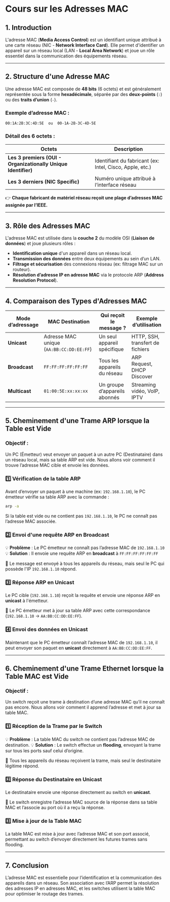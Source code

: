 # Cours sur les Adresses MAC

## 1. Introduction
L'adresse MAC (**Media Access Control**) est un identifiant unique attribué à une carte réseau (NIC - **Network Interface Card**). Elle permet d'identifier un appareil sur un réseau local (LAN - **Local Area Network**) et joue un rôle essentiel dans la communication des équipements réseau.

---

## 2. Structure d'une Adresse MAC
Une adresse MAC est composée de **48 bits** (6 octets) et est généralement représentée sous la forme **hexadécimale**, séparée par des **deux-points** (`:`) ou des **traits d’union** (`-`).

### **Exemple d’adresse MAC :**
```
00:1A:2B:3C:4D:5E  ou  00-1A-2B-3C-4D-5E
```

### **Détail des 6 octets :**
| **Octets** | **Description** |
|-----------|----------------|
| **Les 3 premiers (OUI - Organizationally Unique Identifier)** | Identifiant du fabricant (ex: Intel, Cisco, Apple, etc.) |
| **Les 3 derniers (NIC Specific)** | Numéro unique attribué à l’interface réseau |

👉 **Chaque fabricant de matériel réseau reçoit une plage d’adresses MAC assignée par l’IEEE.**

---

## 3. Rôle des Adresses MAC
L'adresse MAC est utilisée dans la **couche 2** du modèle OSI (**Liaison de données**) et joue plusieurs rôles :

- **Identification unique** d'un appareil dans un réseau local.
- **Transmission des données** entre deux équipements au sein d’un LAN.
- **Filtrage et sécurisation** des connexions réseau (ex: filtrage MAC sur un routeur).
- **Résolution d’adresse IP en adresse MAC** via le protocole ARP (**Address Resolution Protocol**).

---

## 4. Comparaison des Types d'Adresses MAC

| **Mode d’adressage** | **MAC Destination** | **Qui reçoit le message ?** | **Exemple d’utilisation** |
|---------------------|---------------------|----------------------------|-------------------------|
| **Unicast** | Adresse MAC unique (`AA:BB:CC:DD:EE:FF`) | Un seul appareil spécifique | HTTP, SSH, transfert de fichiers |
| **Broadcast** | `FF:FF:FF:FF:FF:FF` | Tous les appareils du réseau | ARP Request, DHCP Discover |
| **Multicast** | `01:00:5E:xx:xx:xx` | Un groupe d’appareils abonnés | Streaming vidéo, VoIP, IPTV |

---

## 5. Cheminement d'une Trame ARP lorsque la Table est Vide

### **Objectif :**
Un PC (Émetteur) veut envoyer un paquet à un autre PC (Destinataire) dans un réseau local, mais sa table ARP est vide. Nous allons voir comment il trouve l’adresse MAC cible et envoie les données.

### **1️⃣ Vérification de la table ARP**
Avant d’envoyer un paquet à une machine (ex: `192.168.1.10`), le PC émetteur vérifie sa table ARP avec la commande :
```bash
arp -a
```
Si la table est vide ou ne contient pas `192.168.1.10`, le PC ne connaît pas l’adresse MAC associée.

### **2️⃣ Envoi d'une requête ARP en Broadcast**
💡 **Problème** : Le PC émetteur ne connaît pas l’adresse MAC de `192.168.1.10`
💡 **Solution** : Il envoie une requête ARP en **broadcast** à `FF:FF:FF:FF:FF:FF`

📡 Le message est envoyé à tous les appareils du réseau, mais seul le PC qui possède l'IP `192.168.1.10` répond.

### **3️⃣ Réponse ARP en Unicast**
Le PC cible (`192.168.1.10`) reçoit la requête et envoie une réponse ARP en **unicast** à l'émetteur.

📌 Le PC émetteur met à jour sa table ARP avec cette correspondance (`192.168.1.10` → `AA:BB:CC:DD:EE:FF`).

### **4️⃣ Envoi des données en Unicast**
Maintenant que le PC émetteur connaît l’adresse MAC de `192.168.1.10`, il peut envoyer son paquet en **unicast** directement à `AA:BB:CC:DD:EE:FF`.

---

## 6. Cheminement d'une Trame Ethernet lorsque la Table MAC est Vide

### **Objectif :**
Un switch reçoit une trame à destination d’une adresse MAC qu’il ne connaît pas encore. Nous allons voir comment il apprend l’adresse et met à jour sa table MAC.

### **1️⃣ Réception de la Trame par le Switch**
💡 **Problème** : La table MAC du switch ne contient pas l’adresse MAC de destination.
💡 **Solution** : Le switch effectue un **flooding**, envoyant la trame sur tous les ports sauf celui d’origine.

📡 Tous les appareils du réseau reçoivent la trame, mais seul le destinataire légitime répond.

### **2️⃣ Réponse du Destinataire en Unicast**
Le destinataire envoie une réponse directement au switch en **unicast**.

📌 Le switch enregistre l’adresse MAC source de la réponse dans sa table MAC et l’associe au port où il a reçu la réponse.

### **3️⃣ Mise à jour de la Table MAC**
La table MAC est mise à jour avec l’adresse MAC et son port associé, permettant au switch d’envoyer directement les futures trames sans flooding.

---

## 7. Conclusion
L’adresse MAC est essentielle pour l’identification et la communication des appareils dans un réseau. Son association avec l’ARP permet la résolution des adresses IP en adresses MAC, et les switches utilisent la table MAC pour optimiser le routage des trames.
